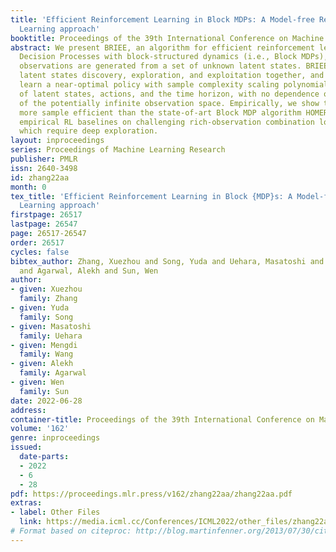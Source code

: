 ```yaml
---
title: 'Efficient Reinforcement Learning in Block MDPs: A Model-free Representation
  Learning approach'
booktitle: Proceedings of the 39th International Conference on Machine Learning
abstract: We present BRIEE, an algorithm for efficient reinforcement learning in Markov
  Decision Processes with block-structured dynamics (i.e., Block MDPs), where rich
  observations are generated from a set of unknown latent states. BRIEE interleaves
  latent states discovery, exploration, and exploitation together, and can provably
  learn a near-optimal policy with sample complexity scaling polynomially in the number
  of latent states, actions, and the time horizon, with no dependence on the size
  of the potentially infinite observation space. Empirically, we show that BRIEE is
  more sample efficient than the state-of-art Block MDP algorithm HOMER and other
  empirical RL baselines on challenging rich-observation combination lock problems
  which require deep exploration.
layout: inproceedings
series: Proceedings of Machine Learning Research
publisher: PMLR
issn: 2640-3498
id: zhang22aa
month: 0
tex_title: 'Efficient Reinforcement Learning in Block {MDP}s: A Model-free Representation
  Learning approach'
firstpage: 26517
lastpage: 26547
page: 26517-26547
order: 26517
cycles: false
bibtex_author: Zhang, Xuezhou and Song, Yuda and Uehara, Masatoshi and Wang, Mengdi
  and Agarwal, Alekh and Sun, Wen
author:
- given: Xuezhou
  family: Zhang
- given: Yuda
  family: Song
- given: Masatoshi
  family: Uehara
- given: Mengdi
  family: Wang
- given: Alekh
  family: Agarwal
- given: Wen
  family: Sun
date: 2022-06-28
address:
container-title: Proceedings of the 39th International Conference on Machine Learning
volume: '162'
genre: inproceedings
issued:
  date-parts:
  - 2022
  - 6
  - 28
pdf: https://proceedings.mlr.press/v162/zhang22aa/zhang22aa.pdf
extras:
- label: Other Files
  link: https://media.icml.cc/Conferences/ICML2022/other_files/zhang22aa-supp.zip
# Format based on citeproc: http://blog.martinfenner.org/2013/07/30/citeproc-yaml-for-bibliographies/
---
```

